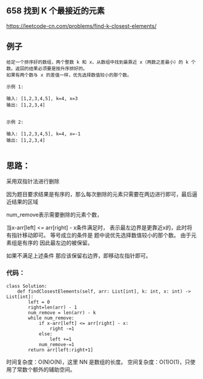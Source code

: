 ##  658 找到 K 个最接近的元素

https://leetcode-cn.com/problems/find-k-closest-elements/


## 例子
```
给定一个排序好的数组，两个整数 k 和 x，从数组中找到最靠近 x（两数之差最小）的 k 个数。返回的结果必须要是按升序排好的。
如果有两个数与 x 的差值一样，优先选择数值较小的那个数。

示例 1:

输入: [1,2,3,4,5], k=4, x=3
输出: [1,2,3,4]
 

示例 2:

输入: [1,2,3,4,5], k=4, x=-1
输出: [1,2,3,4]
 
```

## 思路：

采用双指针法进行删除

因为题目要求结果是有序的，那么每次删除的元素只需要在两边进行即可，最后逼近结果的区域

num_remove表示需要删除的元素个数，

当x-arr[left] <= arr[right] - x条件满足时， 表示最左边界是更靠近x的，此时将有指针移动即可。
等号成立的条件是  题中说优先选择数值较小的那个数。 由于元素组是有序的  因此最左边的被保留。

如果不满足上述条件  那应该保留右边界，即移动左指针即可。
 
 
### 代码：
 
```
class Solution:
    def findClosestElements(self, arr: List[int], k: int, x: int) -> List[int]:
        left = 0
        right=len(arr) - 1
        num_remove = len(arr) - k
        while num_remove:
            if x-arr[left] <= arr[right] - x:
                right -=1
            else:
                left +=1
            num_remove-=1
        return arr[left:right+1]

```

时间复杂度：O(N)O(N)，这里 NN 是数组的长度。
空间复杂度：O(1)O(1)，只使用了常数个额外的辅助空间。
